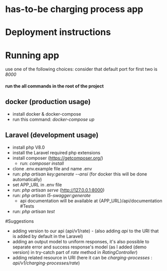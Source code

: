 # has-to-be charging process app

# Deployment instructions
# Running app
use one of the following choices:
consider that default port for first two is *8000*
#### run the all commands in the **root of the project**

## docker (production usage)
- install docker & docker-compose
- run this command: *docker-compose up*
## Laravel (development usage)
- install php V8.0
- install the Laravel required php extensions
- install composer (https://getcomposer.org/)
    - run: *composer install* 
- clone .env.example file and name .env
- run: *php artisan key:generate --ansi* (for docker this will be done automatically)
- set APP_URL in .env file
- run: *php artisan serve* (http://127.0.0.1:8000)
- run: *php artisan l5-swagger:generate* 
    - api documentation will be available at {APP_URL}/api/documentation
#Tests
- run: *php artisan test*

#Suggestions
- adding version to our api (api/v1/rate) - (also adding _api_ to the URI that is added by default in the Laravel)
- adding an output model to uniform responses, it's also possible to separate error and success response's model 
(as I added (demo version) in try-catch part of _rate_ method in _RatingController_)
- adding related resource in URI (here it can be _charging-processes_ : _api/v1/charging-processes/rate_)
